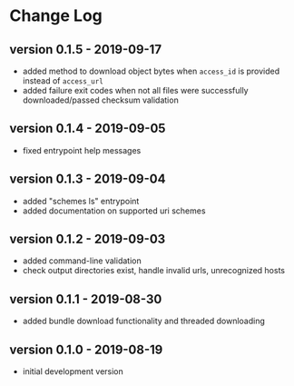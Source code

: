 # Change Log

## version 0.1.5 - 2019-09-17

* added method to download object bytes when `access_id` is provided instead of `access_url`
* added failure exit codes when not all files were successfully downloaded/passed checksum validation

## version 0.1.4 - 2019-09-05

* fixed entrypoint help messages

## version 0.1.3 - 2019-09-04

* added "schemes ls" entrypoint
* added documentation on supported uri schemes

## version 0.1.2 - 2019-09-03

* added command-line validation
* check output directories exist, handle invalid urls, unrecognized hosts

## version 0.1.1 - 2019-08-30

* added bundle download functionality and threaded downloading

## version 0.1.0 - 2019-08-19

* initial development version
